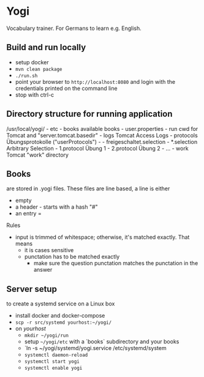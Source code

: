 # Yogi

Vocabulary trainer. For Germans to learn e.g. English.

## Build and run locally

* setup docker
* `mvn clean package`
* `./run.sh`
* point your browser to `http://localhost:8080` and login with the credentials printed on the command line
* stop with ctrl-c


## Directory structure for running application

/usr/local/yogi/
      - etc
         - books                   available books
         - user.properties
      - run                        cwd for Tomcat and "server.tomcat.basedir"
         - logs                    Tomcat Access Logs
         - protocols               Übungsprotokolle ("userProtocols")
           - <book>
             - freigeschaltet.selection
             - *.selection         Arbitrary Selection
             - 1.protocol          Übung 1
             - 2.protocol          Übung 2
             - ...
         - work                    Tomcat "work" directory

## Books

are stored in <name>.yogi files. These files are line based, a line is either
* empty
* a header - starts with a hash "#"
* an entry <left>=<right>

Rules
* input is trimmed of whitespace; otherwise, it's matched exactly. That means
  * it is cases sensitive
  * punctation has to be matched exactly
    * make sure the question punctation matches the punctation in the answer


## Server setup

to create a systemd service on a Linux box

* install docker and docker-compose
* `scp -r src/systemd yourhost:~/yogi/`
* on *yourhost*
  * `mkdir ~/yogi/run`
  * setup `~/yogi/etc` with a ´books` subdirectory and your books
  * `ln -s ~/yogi/systemd/yogi.service /etc/systemd/system
  * `systemctl daemon-reload`
  * `systemctl start yogi`
  * `systemctl enable yogi`

